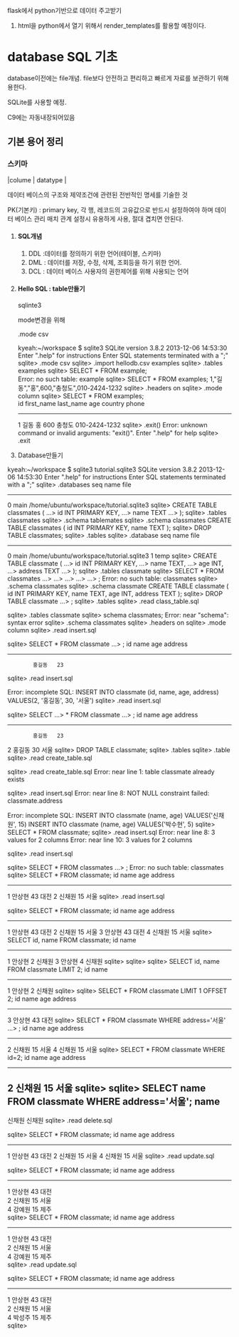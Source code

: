 flask에서 python기반으로 데이터 주고받기

1. html을 python에서 열기 위해서 render_templates를 활용할 예정이다.











# database SQL 기초

database이전에는 file개념. file보다 안전하고 편리하고 빠르게 자료를 보관하기 위해 용한다.

SQLite를 사용할 예정.

C9에는 자동내장되어있음

## 기본 용어 정리

### 스키마

|colume | datatype |

데이터 베이스의 구조와 제약조건에 관련된 전반적인 명세를 기술한 것

PK(기본키) : primary key, 각 행, 레코드의 고유값으로 반드시 설정하여야 하며 데이터 베이스 관리 매치 관계 설정시 유용하게 사용, 절대 겹치면 안된다.

1. #### SQL개념

   1. DDL :데이터를 정의하기 위한 언어(테이블, 스키마)
   2. DML : 데이터를 저장, 수정, 삭제, 조회등을 하기 위한 언어.
   3. DCL : 데이터 베이스 사용자의 권한제어를 위해 사용되는 언어

2. #### Hello SQL : table만들기

   sqlinte3

   mode변경을 위해

   .mode csv

   kyeah:~/workspace $ sqlite3
   SQLite version 3.8.2 2013-12-06 14:53:30
   Enter ".help" for instructions
   Enter SQL statements terminated with a ";"
   sqlite> .mode csv
   sqlite> .import hellodb.csv examples
   sqlite> .tables
   examples
   sqlite> SELECT * FROM example;                                                                   
   Error: no such table: example
   sqlite> SELECT * FROM examples;
   1,"길동","홍",600,"충청도",010-2424-1232
   sqlite> .headers on
   sqlite> .mode column
   sqlite> SELECT * FROM examples;                                                                  
   id          first_name  last_name   age         country     phone        
   ----------  ----------  ----------  ----------  ----------  -------------
   1           길동      홍         600         충청도   010-2424-1232
   sqlite> .exit()
   Error: unknown command or invalid arguments:  "exit()". Enter ".help" for help
   sqlite> .exit

3. Database만들기

kyeah:~/workspace $ sqlite3 tutorial.sqlite3
SQLite version 3.8.2 2013-12-06 14:53:30
Enter ".help" for instructions
Enter SQL statements terminated with a ";"
sqlite> .databases
seq  name             file
---  ---------------  ----------------------------------------------------------
0    main             /home/ubuntu/workspace/tutorial.sqlite3
sqlite> CREATE TABLE classmates (
   ...> id INT PRIMARY KEY,
   ...> name TEXT
   ...> );
sqlite> .tables
classmates
sqlite> .schema tablemates
sqlite> .schema classmates
CREATE TABLE classmates (
id INT PRIMARY KEY,
name TEXT
);
sqlite> DROP TABLE classmates;
sqlite> .tables
sqlite> .database
seq  name             file
---  ---------------  ----------------------------------------------------------
0    main             /home/ubuntu/workspace/tutorial.sqlite3
1    temp
sqlite> CREATE TABLE classmate (
   ...> id INT PRIMARY KEY,
   ...> name TEXT,
   ...> age INT,
   ...> address TEXT
   ...> );
sqlite> .tables
classmate
sqlite> SELECT * FROM classmates
   ...>
   ...>
   ...>
   ...>
   ...> ;
Error: no such table: classmates
sqlite> .schema classmates
sqlite> .schema classmate
CREATE TABLE classmate (
id INT PRIMARY KEY,
name TEXT,
age INT,
address TEXT
);
sqlite> DROP TABLE classmate
   ...> ;
sqlite> .tables
sqlite> .read class_table.sql

sqlite> .tables
classmate
sqlite> schema classmates;
Error: near "schema": syntax error
sqlite> .schema classmates
sqlite> .headers on
sqlite> .mode column
sqlite> .read insert.sql

sqlite> SELECT * FROM classmate
   ...> ;
id          name        age         address
----------  ----------  ----------  ----------
            홍길동   23
sqlite> .read insert.sql

Error: incomplete SQL: INSERT INTO classmate (id, name, age, address)
VALUES(2, '홍길동', 30, '서울')
sqlite> .read insert.sql

sqlite> SELECT
   ...> * FROM classmate
   ...> ;
id          name        age         address
----------  ----------  ----------  ----------
            홍길동   23
2           홍길동   30          서울
sqlite> DROP TABLE classmate;
sqlite> .tables
sqlite> .table
sqlite> .read create_table.sql

sqlite> .read create_table.sql
Error: near line 1: table classmate already exists

sqlite> .read insert.sql
Error: near line 8: NOT NULL constraint failed: classmate.address

Error: incomplete SQL: INSERT INTO classmate (name, age)
VALUES('신채원', 15)
INSERT INTO classmate (name, age)
VALUES('박수현', 5)
sqlite> SELECT * FROM classmate;
sqlite> .read insert.sql
Error: near line 8: 3 values for 2 columns
Error: near line 10: 3 values for 2 columns

sqlite> .read insert.sql

sqlite> SELECT * FROM classmates
   ...> ;
Error: no such table: classmates
sqlite> SELECT * FROM classmate;
id          name        age         address
----------  ----------  ----------  ----------
1           안상현   43          대전
2           신채원   15          서울
sqlite> .read insert.sql

sqlite> SELECT * FROM classmate;
id          name        age         address
----------  ----------  ----------  ----------
1           안상현   43          대전
2           신채원   15          서울
3           안상현   43          대전
4           신채원   15          서울
sqlite> SELECT id, name FROM classmate;
id          name
----------  ----------
1           안상현
2           신채원
3           안상현
4           신채원
sqlite>
sqlite>
sqlite> SELECT id, name FROM classmate LIMIT 2;
id          name
----------  ----------
1           안상현
2           신채원
sqlite>
sqlite> SELECT * FROM classmate LIMIT 1 OFFSET 2;
id          name        age         address
----------  ----------  ----------  ----------
3           안상현   43          대전
sqlite> SELECT * FROM classmate WHERE address='서울'
   ...> ;
id          name        age         address
----------  ----------  ----------  ----------
2           신채원   15          서울
4           신채원   15          서울
sqlite> SELECT * FROM classmate WHERE id=2;
id          name        age         address
----------  ----------  ----------  ----------
2           신채원   15          서울
sqlite>
sqlite> SELECT name FROM classmate WHERE address='서울';
name
----------
신채원
신채원
sqlite> .read delete.sql

sqlite> SELECT * FROM classmate;
id          name        age         address
----------  ----------  ----------  ----------
1           안상현   43          대전
2           신채원   15          서울
4           신채원   15          서울
sqlite> .read update.sql

sqlite> SELECT * FROM classmate;
id          name        age         address   
----------  ----------  ----------  ----------
1           안상현   43          대전    
2           신채원   15          서울    
4           강예원   15          제주    
sqlite> SELECT * FROM classmate;
id          name        age         address   
----------  ----------  ----------  ----------
1           안상현   43          대전    
2           신채원   15          서울    
4           강예원   15          제주    
sqlite> .read update.sql                                                                         

sqlite> SELECT * FROM classmate;
id          name        age         address   
----------  ----------  ----------  ----------
1           안상현   43          대전    
2           신채원   15          서울    
4           박성주   15          제주    
sqlite> 